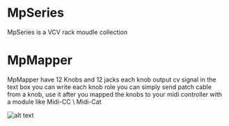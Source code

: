 # MpSeries 
MpSeries is a VCV rack moudle collection 



# MpMapper 
 MpMapper have 12 Knobs and 12 jacks each knob output cv signal
 in the text box you can write each knob role
 you can simply send patch cable from a knob, use it after you mapped the knobs to your midi controller with a module like Midi-CC \ Midi-Cat 
 
![alt text](https://github.com/libermnnn/MpSeries/blob/add-license-1/images/MpMapper.png?raw=true)
 
 
